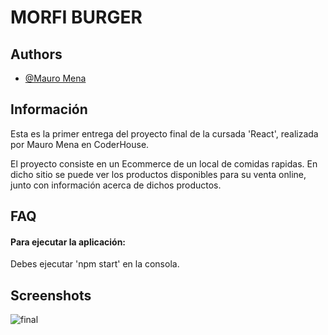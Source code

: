 
# MORFI BURGER


## Authors

- [@Mauro Mena](https://github.com/martymcflyrokr)


## Información

Esta es la primer entrega del proyecto final de la cursada 'React', realizada por Mauro Mena en CoderHouse.

El proyecto consiste en un Ecommerce de un local de comidas rapidas. En dicho sitio se puede ver los productos
disponibles para su venta online, junto con información acerca de dichos productos.



## FAQ

#### Para ejecutar la aplicación:

Debes ejecutar 'npm start' en la consola.


## Screenshots


![final](https://user-images.githubusercontent.com/22405706/171771774-7db819e3-79c8-4a88-b1da-744d801ba25f.gif)




